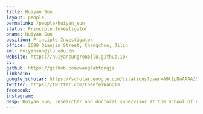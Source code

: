 ```yaml
---
title: Huiyan Sun
layout: people
permalink: /people/huiyan_sun
status: Principle Investigator
pname: Huiyan Sun
position: Principle Investigator
office: 2699 Qianjin Street, Changchun, Jilin
eml: huiyansun@jlu.edu.cn
website: https://huiyansungroupjlu.github.io/
cv: 
github: https://github.com/wanglabtongji
linkedin: 
google_scholar: https://scholar.google.com/citations?user=A9t1pDwAAAAJ&hl=zh-CN
twitter: https://twitter.com/ChenfeiWangTJ
facebook: 
instagram: 
desp: Huiyan Sun, researcher and doctoral supervisor at the School of Artificial Intelligence, Jilin University.
---
```

